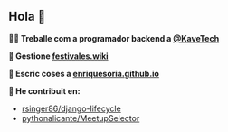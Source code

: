 ## Hola 👋

**👨‍🔧 Treballe com a programador backend a [@KaveTech](https://github.com/KaveTech)**

**🎫 Gestione [festivales.wiki](https://festivales.wiki)**

**📝 Escric coses a [enriquesoria.github.io](https://enriquesoria.github.io/)**

**👥 He contribuit en:**
 - [rsinger86/django-lifecycle](https://github.com/rsinger86/django-lifecycle/pulls/EnriqueSoria)
 - [pythonalicante/MeetupSelector](https://github.com/pythonalicante/MeetupSelector/pulls/EnriqueSoria)
